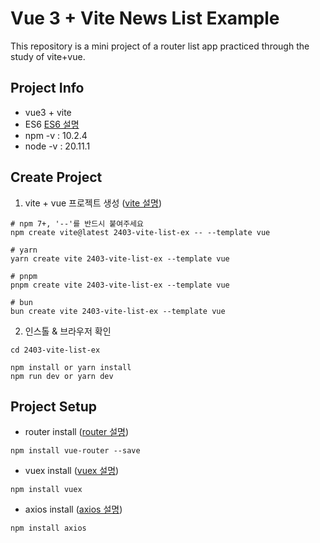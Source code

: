 # Vue 3 + Vite News List Example

This repository is a mini project of a router list app practiced through the study of vite+vue.

## Project Info
- vue3 + vite
- ES6 [ES6 설명](./docs/es6.md)
- npm -v : 10.2.4
- node -v : 20.11.1

## Create Project

1. vite +  vue 프로젝트 생성 ([vite 설명](./docs/vite.md))
```
# npm 7+, '--'를 반드시 붙여주세요
npm create vite@latest 2403-vite-list-ex -- --template vue

# yarn
yarn create vite 2403-vite-list-ex --template vue

# pnpm
pnpm create vite 2403-vite-list-ex --template vue

# bun
bun create vite 2403-vite-list-ex --template vue
```

2. 인스톨 & 브라우저 확인
```
cd 2403-vite-list-ex

npm install or yarn install
npm run dev or yarn dev
```

## Project Setup
- router install ([router 설명](./docs/router.md))
```
npm install vue-router --save
```
- vuex install ([vuex 설명](./docs/vuex.md))
```
npm install vuex
```
- axios install ([axios 설명](./docs/axios.md))
```
npm install axios
```